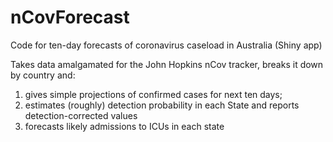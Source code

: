 # nCovForecast
Code for ten-day forecasts of coronavirus caseload in Australia (Shiny app)

Takes data amalgamated for the John Hopkins nCov tracker, breaks it down by country and:

1. gives simple projections of confirmed cases for next ten days;
2. estimates (roughly) detection probability in each State and reports detection-corrected values
3. forecasts likely admissions to ICUs in each state

